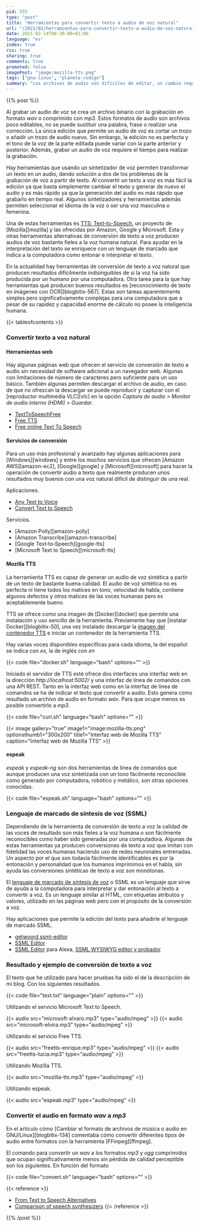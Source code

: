 ```yaml
---
pid: 555
type: "post"
title: "Herramientas para convertir texto a audio de voz natural"
url: "/2021/02/herramientas-para-convertir-texto-a-audio-de-voz-natural/"
date: 2021-02-14T00:30:00+01:00
language: "es"
index: true
rss: true
sharing: true
comments: true
promoted: false
imagePost: "image:mozilla-tts.png"
tags: ["gnu-linux", "planeta-codigo"]
summary: "Los archivos de audio son difíciles de editar, un cambio requiere volverlos a grabar de forma parcial o de forma completa lo que requiere mucho tiempo. Hay herramientas que permiten convertir texto a audio de voz sintetizada, el resultado de algunas herramientas es suficientemente bueno como para no distinguirse de una voz humana natural."
---
```


{{% post %}}

Al grabar un audio de voz se crea un archivo binario con la grabación en formato _wav_ o comprimido con _mp3_. Estos formatos de audio son archivos poco editables, no se puede sustituir una palabra, frase o realizar una corrección. La única edición que permite un audio de voz es cortar un trozo o añadir un trozo de audio nuevo. Sin embargo, la edición no es perfecta y el tono de la voz de la parte editada puede variar con la parte anterior y posterior. Además, grabar un audio de voz requiere el tiempo para realizar la grabación.

Hay herramientas que usando un sintetizador de voz permiten transformar un texto en un audio, dando solución a dos de los problemas de la grabación de voz a partir de texto. Al convertir un texto a voz es más fácil la edición ya que basta simplemente cambiar el texto y generar de nuevo el audio y es más rápido ya que la generación del audio es más rápido que grabarlo en tiempo real. Algunos sintetizadores y herramientas además permiten seleccionar el idioma de la voz o ser una voz masculina o femenina.

Una de estas herramientas es [TTS: Text-to-Speech](https://github.com/mozilla/TTS), un proyecto de [Mozilla][mozilla] y las ofrecidas por Amazon, Google y Microsoft. Esta y otras herramientas alternativas de conversión de texto a voz producen audios de voz bastante fieles a la voz humana natural. Para ayudar en la interpretación del texto se enriquece con un lenguaje de marcado que indica a la computadora como entonar e interpretar el texto.

En la actualidad hay herramientas de conversión de texto a voz natural que producen resultados difícilmente indisinguibles de si la voz ha sido producida por un humano por una computadora. Otra tarea para la que hay herramientas que producen buenos resultados es [reconocimiento de texto en imágenes con OCR][blogbitix-567]. Estas son tareas aparentemente simples pero significativamente complejas para una computadora que a pesar de su rapidez y capacidad enorme de cálculo no posee la inteligencia humana.

{{< tableofcontents >}}

### Convertir texto a voz natural

#### Herramientas web

Hay algunas páginas web que ofrecen el servicio de conversión de texto a audio sin necesidad de software adicional a un navegador web. Algunas con limitaciones de número de caracteres pero suficiente para un uso básico. También algunas permiten descargar el archivo de audio, en caso de que no ofrezcan la descargar se puede reproducir y capturar con el [reproductor multimedia VLC][vlc] en la opción _Captura de audio > Monitor de audio interno (HDMI) > Guardar_.

* [TextToSpeechFree](https://www.texttospeechfree.com/)
* [Free TTS](https://freetts.com/)
* [Free online Text To Speech](http://fromtexttospeech.com/)

#### Servicios de conversión

Para un uso más profesional y avanzado hay algunas aplicaciones para [Windows][windows] y entre los muchos servicios que ofrecen [Amazon AWS][amazon-ec2], [Google][google] y [Microsoft][microsoft] para hacer la operación de convertir audio a texto que realmente producen unos resultados muy buenos con una voz natural difícil de distinguir de una real.

Aplicaciones.

* [Any Text to Voice](https://www.microsoft.com/en-us/p/any-text-to-voice-convert-text-to-speech-text-to-audio-mp3-for-free/9n92n3shd1mv?activetab=pivot:overviewtab#)
* [Convert Text to Speech](https://www.microsoft.com/en-us/p/convert-text-to-speech/9wzdncrddlsc?activetab=pivot:overviewtab#)

Servicios.

* [Amazon Polly][amazon-polly]
* [Amazon Transcribe][amazon-transcribe]
* [Google Text‑to‑Speech][google-tts]
* [Microsoft Text to Speech][microsoft-tts]

#### Mozilla TTS

La herramienta TTS es capaz de generar un audio de voz sintética a partir de un texto de bastante buena calidad. El audio de voz sintética no es perfecta ni tiene todos los matices en tono, velocidad de habla, contiene algunos defectos y otros matices de las voces humanas pero es aceptablemente bueno.

TTS se ofrece como una imagen de [Docker][docker] que permite una instalación y uso sencillo de la herramienta. Previamente hay que [instalar Docker][blogbitix-50], una vez instalado descargar la [imagen del contenedor TTS](https://github.com/synesthesiam/docker-mozillatts) e iniciar un contenedor de la herramienta TTS.

Hay varias voces disponibles específicas para cada idioma, la del español se indica con _es_, la de inglés con _en_

{{< code file="docker.sh" language="bash" options="" >}}

Iniciado el servidor de TTS este ofrece dos interfaces una interfaz web en la dirección _http:\/\/localhost:5002/_ y una interfaz de linea de comandos con una API REST. Tanto en la interfaz web como en la interfaz de linea de comandos se ha de indicar el texto que convertir a audio. Esto genera como resultado un archivo de audio en formato _wav_. Para que ocupe menos es posible convertirlo a _mp3_.

{{< code file="curl.sh" language="bash" options="" >}}

{{< image
    gallery="true"
    image1="image:mozilla-tts.png" optionsthumb1="300x200" title1="Interfaz web de Mozilla TTS"
    caption="Interfaz web de Mozilla TTS" >}}

#### espeak

_espeak_ y _espeak-ng_ son dos herramientas de linea de comandos que aunque producen una voz sintetizada con un tono fácilmente reconocible como generado por computadora, robótico y metálico, son otras opciones conocidas.

{{< code file="espeak.sh" language="bash" options="" >}}

### Lenguaje de marcado de síntesis de voz (SSML)

Dependiendo de la herramienta de conversión de texto a voz la calidad de las voces de resultado son más fieles a la voz humana o son fácilmente reconocibles como haber sido generadas por una computadora. Algunas de estas herramientas ya producen conversiones de texto a voz que imitan con fidelidad las voces humanas haciendo uso de redes neuronales entrenadas. Un aspecto por el que son todavía fácilmente identificables es por la entonación y personalidad que los humanos imprimimos en el habla, sin ayuda las conversiones sintéticas de texto a voz son monótonas.

El [lenguaje de marcado de síntesis de voz](https://cloud.google.com/text-to-speech/docs/ssml) o SSML es un lenguaje que sirve de ayuda a la computadora para interpretar y dar entonación al texto a convertir a voz. Es un lenguaje similar al HTML, con etiquetas atributos y valores, utilizado en las páginas web pero con el propósito de la conversión a voz.

Hay aplicaciones que permite la edición del texto para añadirle el lenguaje de marcado SSML.

* [getwoord ssml-editor](https://www.getwoord.com/ssml-editor)
* [SSML Editor](https://www.ssml-editor.com/)
* [SSML Editor](https://www.amazon.com/-/es/dp/B07L64KVNR) para Alexa, [SSML WYSIWYG editor y probador](https://topvoiceapps.com/ssml)

### Resultado y ejemplo de conversión de texto a voz

El texto que he utilizado para hacer pruebas ha sido el de la descripción de mi blog. Con los siguientes resultados.

{{< code file="text.txt" language="plain" options="" >}}

Utilizando el servicio Microsoft Text to Speech.

{{< audio src="microsoft-alvaro.mp3" type="audio/mpeg" >}}
{{< audio src="microsoft-elvira.mp3" type="audio/mpeg" >}}

Utilizando el servicio Free TTS.

{{< audio src="freetts-enrique.mp3" type="audio/mpeg" >}}
{{< audio src="freetts-lucia.mp3" type="audio/mpeg" >}}

Utilizando Mozilla TTS.

{{< audio src="mozilla-tts.mp3" type="audio/mpeg" >}}

Utilizando espeak.

{{< audio src="espeak.mp3" type="audio/mpeg" >}}

### Convertir el audio en formato _wav_ a _mp3_

En el artículo cómo [Cambiar el formato de archivos de música o audio en GNU/Linux][blogbitix-134] comentaba cómo convertir diferentes tipos de audio entre formatos con la herramienta [FFmpeg][ffmpeg].

El comando para convertir un _wav_ a los formatos _mp3_ y _ogg_ comprimidos que ocupan significativamente menos sin pérdida de calidad perceptible son los siguientes. En función del formato

{{< code file="convert.sh" language="bash" options="" >}}

{{< reference >}}
* [From Text to Speech Alternatives](https://alternativeto.net/software/from-text-to-speech/)
* [Comparison of speech synthesizers](https://en.wikipedia.org/wiki/Comparison_of_speech_synthesizers)
{{< /reference >}}

{{% /post %}}
